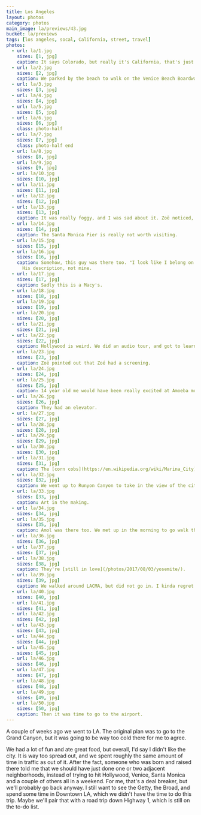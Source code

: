 ```yaml
---
title: Los Angeles
layout: photos
category: photos
main_image: la/previews/43.jpg
bucket: la/previews
tags: [los angeles, socal, California, street, travel]
photos:
  - url: la/1.jpg
    sizes: [1, jpg]
    caption: It says Colorado, but really it's California, that's just the street name. Trust me.
  - url: la/2.jpg
    sizes: [2, jpg]
    caption: We parked by the beach to walk on the Venice Beach Boardwalk. It was a weekday, and the parking lot was totally empty, except for the birds.
  - url: la/3.jpg
    sizes: [3, jpg]
  - url: la/4.jpg
    sizes: [4, jpg]
  - url: la/5.jpg
    sizes: [5, jpg]
  - url: la/6.jpg
    sizes: [6, jpg]
    class: photo-half
  - url: la/7.jpg
    sizes: [7, jpg]
    class: photo-half end
  - url: la/8.jpg
    sizes: [8, jpg]
  - url: la/9.jpg
    sizes: [9, jpg]
  - url: la/10.jpg
    sizes: [10, jpg]
  - url: la/11.jpg
    sizes: [11, jpg]
  - url: la/12.jpg
    sizes: [12, jpg]
  - url: la/13.jpg
    sizes: [13, jpg]
    caption: It was really foggy, and I was sad about it. Zoë noticed, because I said it at least ten times.
  - url: la/14.jpg
    sizes: [14, jpg]
    caption: The Santa Monica Pier is really not worth visiting.
  - url: la/15.jpg
    sizes: [15, jpg]
  - url: la/16.jpg
    sizes: [16, jpg]
    caption: Somehow, this guy was there too. "I look like I belong on a show that’s called living alone in your mother’s basement and can’t find a girlfriend."
      His description, not mine.
  - url: la/17.jpg
    sizes: [17, jpg]
    caption: Sadly this is a Macy's.
  - url: la/18.jpg
    sizes: [18, jpg]
  - url: la/19.jpg
    sizes: [19, jpg]
  - url: la/20.jpg
    sizes: [20, jpg]
  - url: la/21.jpg
    sizes: [21, jpg]
  - url: la/22.jpg
    sizes: [22, jpg]
    caption: Hollywood is weird. We did an audio tour, and got to learn a lot about the history of how it came about, and the first theatres there. Apparently you just have to pay a lot of money to get your own star on the Walk of Fame.
  - url: la/23.jpg
    sizes: [23, jpg]
    caption: Zoë pointed out that Zoé had a screening.
  - url: la/24.jpg
    sizes: [24, jpg]
  - url: la/25.jpg
    sizes: [25, jpg]
    caption: 14 year old me would have been really excited at Amoeba music. Approximately one third of the store is pictured here.
  - url: la/26.jpg
    sizes: [26, jpg]
    caption: They had an elevator.
  - url: la/27.jpg
    sizes: [27, jpg]
  - url: la/28.jpg
    sizes: [28, jpg]
  - url: la/29.jpg
    sizes: [29, jpg]
  - url: la/30.jpg
    sizes: [30, jpg]
  - url: la/31.jpg
    sizes: [31, jpg]
    caption: The [corn cobs](https://en.wikipedia.org/wiki/Marina_City) in Chicago are cooler.
  - url: la/32.jpg
    sizes: [32, jpg]
    caption: We went up to Runyon Canyon to take in the view of the city. I was grumpy because we missed the sunset, but it was totally worth it.
  - url: la/33.jpg
    sizes: [33, jpg]
    caption: Art in the making.
  - url: la/34.jpg
    sizes: [34, jpg]
  - url: la/35.jpg
    sizes: [35, jpg]
    caption: Amol was there too. We met up in the morning to go walk through the Tar Pits.
  - url: la/36.jpg
    sizes: [36, jpg]
  - url: la/37.jpg
    sizes: [37, jpg]
  - url: la/38.jpg
    sizes: [38, jpg]
    caption: They're [still in love](/photos/2017/08/03/yosemite/).
  - url: la/39.jpg
    sizes: [39, jpg]
    caption: We walked around LACMA, but did not go in. I kinda regret that.
  - url: la/40.jpg
    sizes: [40, jpg]
  - url: la/41.jpg
    sizes: [41, jpg]
  - url: la/42.jpg
    sizes: [42, jpg]
  - url: la/43.jpg
    sizes: [43, jpg]
  - url: la/44.jpg
    sizes: [44, jpg]
  - url: la/45.jpg
    sizes: [45, jpg]
  - url: la/46.jpg
    sizes: [46, jpg]
  - url: la/47.jpg
    sizes: [47, jpg]
  - url: la/48.jpg
    sizes: [48, jpg]
  - url: la/49.jpg
    sizes: [49, jpg]
  - url: la/50.jpg
    sizes: [50, jpg]
    caption: Then it was time to go to the airport.
---
```


A couple of weeks ago we went to LA. The original plan was to go to the Grand Canyon, but it was going to be way too cold there for me to agree.

We had a lot of fun and ate great food, but overall, I'd say I didn't like the city. It is way too spread out, and we spent roughly the same amount of time in traffic as out of it. After the fact, someone who was born and raised there told me that we should have just done one or two adjacent neighborhoods, instead of trying to hit Hollywood, Venice, Santa Monica and a couple of others all in a weekend. For me, that's a deal breaker, but we'll probably go back anyway. I still want to see the Getty, the Broad, and spend some time in Downtown LA, which we didn't have the time to do this trip. Maybe we'll pair that with a road trip down Highway 1, which is still on the to-do list.

